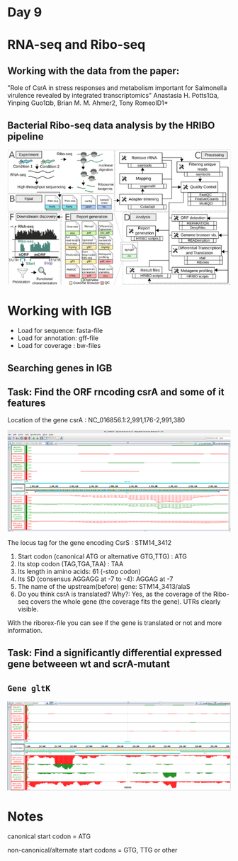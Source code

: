 # Day 9

# RNA-seq and Ribo-seq

## Working with the data from the paper:

"Role of CsrA in stress responses and
metabolism important for Salmonella
virulence revealed by integrated
transcriptomics"
Anastasia H. Potts1¤a, Yinping Guo1¤b, Brian M. M. Ahmer2, Tony RomeoID1*

## Bacterial Ribo-seq data analysis by the HRIBO pipeline
![Image](Pictures/Bacterial%20Ribo-seq%20data%20analysis%20by%20the%20HRIBO%20pipeline.%20(A)%20In.png)

# Working with IGB

- Load for sequence: fasta-file
- Load for annotation: gff-file
- Load for coverage : bw-files

## Searching genes in IGB
## Task: Find the ORF rncoding csrA and some of it features

Location of the gene csrA : NC_016856.1:2,991,176-2,991,380

![Image](Pictures/IGB_csrA.png)


The locus tag for the gene encoding CsrS : STM14_3412

1. Start codon (canonical ATG or alternative GTG,TTG) : ATG
2. Its stop codon (TAG,TGA,TAA) : TAA
3. Its length in amino acids: 61 (-stop codon) 
4. Its SD (consensus AGGAGG at -7 to -4): AGGAG at -7
5. The name of the upstream(before) gene: STM14_3413/alaS
6. Do you think csrA is translated? Why?: Yes, as the coverage of the Ribo-seq covers the whole gene (the coverage fits the gene). UTRs clearly visible.

With the riborex-file you can see if the gene is translated or not and more information. 

## Task: Find a significantly differential expressed gene betweeen wt and scrA-mutant 

## `Gene gltK`

![Image](Pictures/Gene_gltK.png)




# Notes 
canonical start codon = ATG

non-canonical/alternate start codons =  GTG, TTG or other

